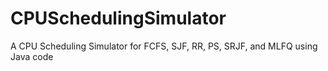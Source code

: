 # CPUSchedulingSimulator
A CPU Scheduling Simulator for FCFS, SJF, RR, PS, SRJF, and MLFQ using Java code

